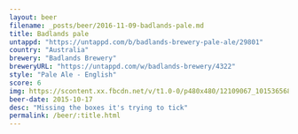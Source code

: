 ```yaml
---
layout: beer
filename: _posts/beer/2016-11-09-badlands-pale.md
title: Badlands pale
untappd: "https://untappd.com/b/badlands-brewery-pale-ale/29801"
country: "Australia"
brewery: "Badlands Brewery"
breweryURL: "https://untappd.com/w/badlands-brewery/4322"
style: "Pale Ale - English"
score: 6
img: https://scontent.xx.fbcdn.net/v/t1.0-0/p480x480/12109067_10153656863173745_3852359078129229777_n.jpg?oh=91fae7e775acf2b8c01c18e1bd186b14&oe=5901BAFA
beer-date: 2015-10-17
desc: "Missing the boxes it's trying to tick"
permalink: /beer/:title.html
---
```

